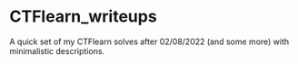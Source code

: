 # CTFlearn_writeups

A quick set of my CTFlearn solves after 02/08/2022 (and some more) with minimalistic descriptions. 
